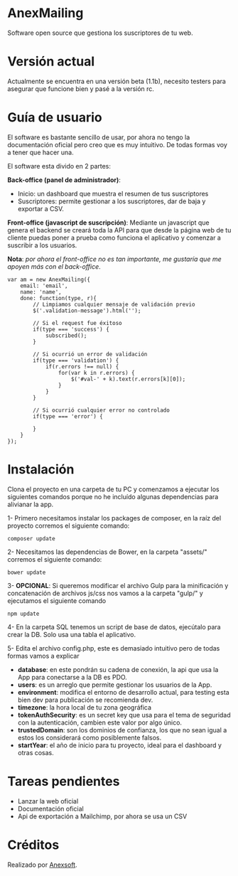 # AnexMailing
Software open source que gestiona los suscriptores de tu web.

# Versión actual
Actualmente se encuentra en una versión beta (1.1b), necesito testers para asegurar que funcione bien y pasé a la versión rc.

# Guía de usuario
El software es bastante sencillo de usar, por ahora no tengo la documentación oficial pero creo que es muy intuitivo. De todas formas voy a tener que hacer una.

El software esta divido en 2 partes:

<b>Back-office (panel de administrador)</b>:
* Inicio: un dashboard que muestra el resumen de tus suscriptores
* Suscriptores: permite gestionar a los suscriptores, dar de baja y exportar a CSV.

<b>Front-office (javascript de suscripción)</b>:
Mediante un javascript que genera el backend se creará toda la API para que desde la página web de tu cliente puedas poner a prueba como funciona el aplicativo y comenzar a suscribir a los usuarios.

<b>Nota</b>: <em>por ahora el front-office no es tan importante, me gustaría que me apoyen más con el back-office</em>.

```
var am = new AnexMailing({
    email: 'email',
    name: 'name',
    done: function(type, r){
        // Limpiamos cualquier mensaje de validación previo
        $('.validation-message').html('');
        
        // Si el request fue éxitoso
        if(type === 'success') {
            subscribed();
        }
        
        // Si ocurrió un error de validación
        if(type === 'validation') {
            if(r.errors !== null) {
                for(var k in r.errors) {
                    $('#val-' + k).text(r.errors[k][0]);
                }
            }
        }
        
        // Si ocurrió cualquier error no controlado
        if(type === 'error') {
            
        }
    }
});
```


# Instalación
Clona el proyecto en una carpeta de tu PC y comenzamos a ejecutar los siguientes comandos porque no he incluído algunas dependencias para alivianar la app.

1- Primero necesitamos instalar los packages de composer, en la raíz del proyecto corremos el siguiente comando:
```
composer update
```

2- Necesitamos las dependencias de Bower, en la carpeta "assets/" corremos el siguiente comando:
```
bower update
```

3- <b>OPCIONAL</b>: Si queremos modificar el archivo Gulp para la minificación y concatenación de archivos js/css nos vamos a la carpeta "gulp/" y ejecutamos el siguiente comando
```
npm update
```

4- En la carpeta SQL tenemos un script de base de datos, ejecútalo para crear la DB. Solo usa una tabla el aplicativo.

5- Edita el archivo config.php, este es demasiado intuitivo pero de todas formas vamos a explicar
* <b>database</b>: en este pondrán su cadena de conexión, la api que usa la App para conectarse a la DB es PDO.
* <b>users</b>: es un arreglo que permite gestionar los usuarios de la App.
* <b>environment</b>: modifica el entorno de desarrollo actual, para testing esta bien dev para publicación se recomienda dev.
* <b>timezone</b>: la hora local de tu zona geográfica
* <b>tokenAuthSecurity</b>: es un secret key que usa para el tema de seguridad con la autenticación, cambien este valor por algo único.
* <b>trustedDomain</b>: son los dominios de confianza, los que no sean igual a estos los considerará como posiblemente falsos.
* <b>startYear</b>: el año de inicio para tu proyecto, ideal para el dashboard y otras cosas.

# Tareas pendientes
* Lanzar la web oficial
* Documentación oficial
* Api de exportación a Mailchimp, por ahora se usa un CSV

# Créditos
Realizado por <a href="http://anexsoft.com">Anexsoft</a>.
